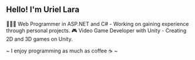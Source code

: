 ## Hello! I'm Uriel Lara 

👨🏽‍💻 Web Programmer in ASP.NET and C# - Working on gaining experience through personal projects.
🎮 Video Game Developer with Unity - Creating 2D and 3D games on Unity.

~ I enjoy programming as much as coffee ☕ ~

<!--
**UrieLara/urielara** is a ✨ _special_ ✨ repository because its `README.md` (this file) appears on your GitHub profile.

Here are some ideas to get you started:

- 🔭 I’m currently working on ...
- 🌱 I’m currently learning ...
- 👯 I’m looking to collaborate on ...
- 🤔 I’m looking for help with ...
- 💬 Ask me about ...
- 📫 How to reach me: ...
- 😄 Pronouns: ...
- ⚡ Fun fact: ...
-->
